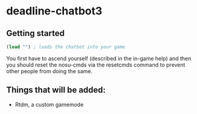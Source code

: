 # deadline-chatbot3

## Getting started

```clj
(load "") ; loads the chatbot into your game
```

You first have to ascend yourself (described in the in-game help) and then you should reset the nosu-cmds via the resetcmds command to prevent other people from doing the same.

## Things that will be added:

- Rtdm, a custom gamemode
